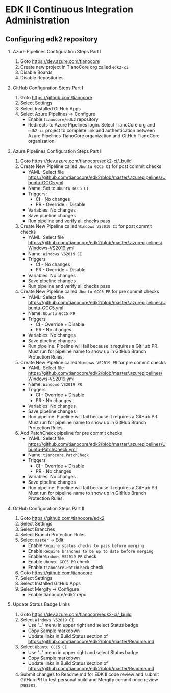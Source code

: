 # EDK II Continuous Integration Administration

## Configuring edk2 repository

1) Azure Pipelines Configuration Steps Part I
   1) Goto https://dev.azure.com/tianocore
   2) Create new project in TianoCore org called `edk2-ci`
   3) Disable Boards
   4) Disable Repositories

2) GitHub Configuration Steps Part I
   1) Goto https://github.com/tianocore
   2) Select Settings
   3) Select Installed GitHub Apps
   4) Select Azure Pipelines -> Configure
      * Enable `tianocore/edk2` repository
      * Redirects to Azure Pipelines login.  Select TianoCore org and
        `edk2-ci` project to complete link and authentication between Azure
        Pipelines TianoCore organization and GitHub TianoCore organization.

3) Azure Pipelines Configuration Steps Part II
   1) Goto https://dev.azure.com/tianocore/edk2-ci/_build
   2) Create New Pipeline called `Ubuntu GCC5 CI` for post commit checks
      * YAML: Select file https://github.com/tianocore/edk2/blob/master/.azurepipelines/Ubuntu-GCC5.yml
      * Name: Set to `Ubuntu GCC5 CI`
      * Triggers:
        * CI - No changes
        * PR - Override + Disable
      * Variables: No changes
      * Save pipeline changes
      * Run pipeline and verify all checks pass
   3) Create New Pipeline called `Windows VS2019 CI` for post commit checks
      * YAML: Select file https://github.com/tianocore/edk2/blob/master/.azurepipelines/Windows-VS2019.yml
      * Name: `Windows VS2019 CI`
      * Triggers
        * CI - No changes
        * PR - Override + Disable
      * Variables: No changes
      * Save pipeline changes
      * Run pipeline and verify all checks pass
   4) Create New Pipeline called `Ubuntu GCC5 PR` for pre commit checks
      * YAML: Select file https://github.com/tianocore/edk2/blob/master/.azurepipelines/Ubuntu-GCC5.yml
      * Name: `Ubuntu GCC5 PR`
      * Triggers
        * CI - Override + Disable
        * PR - No changes
      * Variables: No changes
      * Save pipeline changes
      * Run pipeline.  Pipeline will fail because it requires a GitHub PR.  Must
        run for pipeline name to show up in GitHub Branch Protection Rules.
   5) Create New Pipeline called `Windows VS2019 PR` for pre commit checks
      * YAML: Select file https://github.com/tianocore/edk2/blob/master/.azurepipelines/Windows-VS2019.yml
      * Name: `Windows VS2019 PR`
      * Triggers
        * CI - Override + Disable
        * PR - No changes
      * Variables: No changes
      * Save pipeline changes
      * Run pipeline.  Pipeline will fail because it requires a GitHub PR.  Must
        run for pipeline name to show up in GitHub Branch Protection Rules.
   6) Add PatchCheck pipeline for pre commit checks
      * YAML: Select file https://github.com/tianocore/edk2/blob/master/.azurepipelines/Ubuntu-PatchCheck.yml
      * Name: `tianocore.PatchCheck`
      * Triggers
        * CI - Override + Disable
        * PR - No changes
      * Variables: No changes
      * Save pipeline changes
      * Run pipeline.  Pipeline will fail because it requires a GitHub PR.  Must
        run for pipeline name to show up in GitHub Branch Protection Rules.

4) GitHub Configuration Steps Part II
   1) Goto https://github.com/tianocore/edk2
   2) Select Settings
   3) Select Branches
   4) Select Branch Protection Rules
   5) Select `master` -> Edit
      * Enable `Require status checks to pass before merging`
      * Enable `Require branches to be up to date before merging`
      * Enable `Windows VS2019 PR` check
      * Enable `Ubuntu GCC5 PR` check
      * Enable `tianocore.PatchCheck` check
   6) Goto https://github.com/tianocore
   7) Select Settings
   8) Select Installed GitHub Apps
   9) Select Mergify -> Configure
      * Enable tianocore/edk2 repo

5) Update Status Badge Links
   1) Goto https://dev.azure.com/tianocore/edk2-ci/_build
   2) Select `Windows VS2019 CI`
      * Use '...' menu in upper right and select Status badge
      * Copy Sample markdown
      * Update links in Build Status section of https://github.com/tianocore/edk2/blob/master/Readme.md
   3) Select `Ubuntu GCC5 CI`
      * Use '...' menu in upper right and select Status badge
      * Copy Sample markdown
      * Update links in Build Status section of https://github.com/tianocore/edk2/blob/master/Readme.md
   4) Submit changes to Readme.md for EDK II code review and submit GitHub PR to
      test personal build and Mergify commit once review passes.
